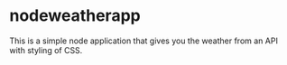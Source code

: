 # nodeweatherapp

This is a simple node application that gives you the weather from an API with styling of CSS.
